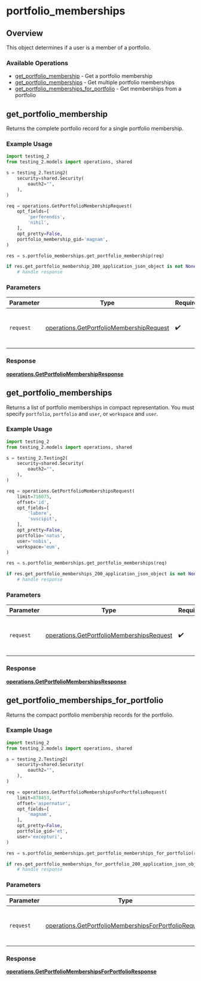 # portfolio_memberships

## Overview

This object determines if a user is a member of a portfolio.

### Available Operations

* [get_portfolio_membership](#get_portfolio_membership) - Get a portfolio membership
* [get_portfolio_memberships](#get_portfolio_memberships) - Get multiple portfolio memberships
* [get_portfolio_memberships_for_portfolio](#get_portfolio_memberships_for_portfolio) - Get memberships from a portfolio

## get_portfolio_membership

Returns the complete portfolio record for a single portfolio membership.

### Example Usage

```python
import testing_2
from testing_2.models import operations, shared

s = testing_2.Testing2(
    security=shared.Security(
        oauth2="",
    ),
)

req = operations.GetPortfolioMembershipRequest(
    opt_fields=[
        'perferendis',
        'nihil',
    ],
    opt_pretty=False,
    portfolio_membership_gid='magnam',
)

res = s.portfolio_memberships.get_portfolio_membership(req)

if res.get_portfolio_membership_200_application_json_object is not None:
    # handle response
```

### Parameters

| Parameter                                                                                            | Type                                                                                                 | Required                                                                                             | Description                                                                                          |
| ---------------------------------------------------------------------------------------------------- | ---------------------------------------------------------------------------------------------------- | ---------------------------------------------------------------------------------------------------- | ---------------------------------------------------------------------------------------------------- |
| `request`                                                                                            | [operations.GetPortfolioMembershipRequest](../../models/operations/getportfoliomembershiprequest.md) | :heavy_check_mark:                                                                                   | The request object to use for the request.                                                           |


### Response

**[operations.GetPortfolioMembershipResponse](../../models/operations/getportfoliomembershipresponse.md)**


## get_portfolio_memberships

Returns a list of portfolio memberships in compact representation. You must specify `portfolio`, `portfolio` and `user`, or `workspace` and `user`.

### Example Usage

```python
import testing_2
from testing_2.models import operations, shared

s = testing_2.Testing2(
    security=shared.Security(
        oauth2="",
    ),
)

req = operations.GetPortfolioMembershipsRequest(
    limit=716075,
    offset='id',
    opt_fields=[
        'labore',
        'suscipit',
    ],
    opt_pretty=False,
    portfolio='natus',
    user='nobis',
    workspace='eum',
)

res = s.portfolio_memberships.get_portfolio_memberships(req)

if res.get_portfolio_memberships_200_application_json_object is not None:
    # handle response
```

### Parameters

| Parameter                                                                                              | Type                                                                                                   | Required                                                                                               | Description                                                                                            |
| ------------------------------------------------------------------------------------------------------ | ------------------------------------------------------------------------------------------------------ | ------------------------------------------------------------------------------------------------------ | ------------------------------------------------------------------------------------------------------ |
| `request`                                                                                              | [operations.GetPortfolioMembershipsRequest](../../models/operations/getportfoliomembershipsrequest.md) | :heavy_check_mark:                                                                                     | The request object to use for the request.                                                             |


### Response

**[operations.GetPortfolioMembershipsResponse](../../models/operations/getportfoliomembershipsresponse.md)**


## get_portfolio_memberships_for_portfolio

Returns the compact portfolio membership records for the portfolio.

### Example Usage

```python
import testing_2
from testing_2.models import operations, shared

s = testing_2.Testing2(
    security=shared.Security(
        oauth2="",
    ),
)

req = operations.GetPortfolioMembershipsForPortfolioRequest(
    limit=878453,
    offset='aspernatur',
    opt_fields=[
        'magnam',
    ],
    opt_pretty=False,
    portfolio_gid='et',
    user='excepturi',
)

res = s.portfolio_memberships.get_portfolio_memberships_for_portfolio(req)

if res.get_portfolio_memberships_for_portfolio_200_application_json_object is not None:
    # handle response
```

### Parameters

| Parameter                                                                                                                      | Type                                                                                                                           | Required                                                                                                                       | Description                                                                                                                    |
| ------------------------------------------------------------------------------------------------------------------------------ | ------------------------------------------------------------------------------------------------------------------------------ | ------------------------------------------------------------------------------------------------------------------------------ | ------------------------------------------------------------------------------------------------------------------------------ |
| `request`                                                                                                                      | [operations.GetPortfolioMembershipsForPortfolioRequest](../../models/operations/getportfoliomembershipsforportfoliorequest.md) | :heavy_check_mark:                                                                                                             | The request object to use for the request.                                                                                     |


### Response

**[operations.GetPortfolioMembershipsForPortfolioResponse](../../models/operations/getportfoliomembershipsforportfolioresponse.md)**


